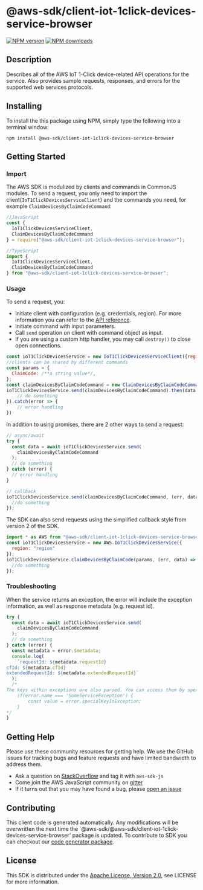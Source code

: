 # @aws-sdk/client-iot-1click-devices-service-browser

[![NPM version](https://img.shields.io/npm/v/@aws-sdk/client-iot-1click-devices-service-browser/preview.svg)](https://www.npmjs.com/package/@aws-sdk/client-iot-1click-devices-service-browser)
[![NPM downloads](https://img.shields.io/npm/dm/@aws-sdk/client-iot-1click-devices-service-browser.svg)](https://www.npmjs.com/package/@aws-sdk/client-iot-1click-devices-service-browser)

## Description

<p>Describes all of the AWS IoT 1-Click device-related API operations for the service.
 Also provides sample requests, responses, and errors for the supported web services
 protocols.</p>

## Installing

To install the this package using NPM, simply type the following into a terminal window:

```
npm install @aws-sdk/client-iot-1click-devices-service-browser
```

## Getting Started

### Import

The AWS SDK is modulized by clients and commands in CommonJS modules. To send a request, you only need to import the client(`IoT1ClickDevicesServiceClient`) and the commands you need, for example `ClaimDevicesByClaimCodeCommand`:

```javascript
//JavaScript
const {
  IoT1ClickDevicesServiceClient,
  ClaimDevicesByClaimCodeCommand
} = require("@aws-sdk/client-iot-1click-devices-service-browser");
```

```javascript
//TypeScript
import {
  IoT1ClickDevicesServiceClient,
  ClaimDevicesByClaimCodeCommand
} from "@aws-sdk/client-iot-1click-devices-service-browser";
```

### Usage

To send a request, you:

- Initiate client with configuration (e.g. credentials, region). For more information you can refer to the [API reference][].
- Initiate command with input parameters.
- Call `send` operation on client with command object as input.
- If you are using a custom http handler, you may call `destroy()` to close open connections.

```javascript
const ioT1ClickDevicesService = new IoT1ClickDevicesServiceClient({region: 'region'});
//clients can be shared by different commands
const params = {
  ClaimCode: /**a string value*/,
};
const claimDevicesByClaimCodeCommand = new ClaimDevicesByClaimCodeCommand(params);
ioT1ClickDevicesService.send(claimDevicesByClaimCodeCommand).then(data => {
    // do something
}).catch(error => {
    // error handling
})
```

In addition to using promises, there are 2 other ways to send a request:

```javascript
// async/await
try {
  const data = await ioT1ClickDevicesService.send(
    claimDevicesByClaimCodeCommand
  );
  // do something
} catch (error) {
  // error handling
}
```

```javascript
// callback
ioT1ClickDevicesService.send(claimDevicesByClaimCodeCommand, (err, data) => {
  //do something
});
```

The SDK can also send requests using the simplified callback style from version 2 of the SDK.

```javascript
import * as AWS from "@aws-sdk/client-iot-1click-devices-service-browser";
const ioT1ClickDevicesService = new AWS.IoT1ClickDevicesService({
  region: "region"
});
ioT1ClickDevicesService.claimDevicesByClaimCode(params, (err, data) => {
  //do something
});
```

### Troubleshooting

When the service returns an exception, the error will include the exception information, as well as response metadata (e.g. request id).

```javascript
try {
  const data = await ioT1ClickDevicesService.send(
    claimDevicesByClaimCodeCommand
  );
  // do something
} catch (error) {
  const metadata = error.$metadata;
  console.log(
    `requestId: ${metadata.requestId}
cfId: ${metadata.cfId}
extendedRequestId: ${metadata.extendedRequestId}`
  );
  /*
The keys within exceptions are also parsed. You can access them by specifying exception names:
    if(error.name === 'SomeServiceException') {
        const value = error.specialKeyInException;
    }
*/
}
```

## Getting Help

Please use these community resources for getting help. We use the GitHub issues for tracking bugs and feature requests and have limited bandwidth to address them.

- Ask a question on [StackOverflow](https://stackoverflow.com/questions/tagged/aws-sdk-js) and tag it with `aws-sdk-js`
- Come join the AWS JavaScript community on [gitter](https://gitter.im/aws/aws-sdk-js-v3)
- If it turns out that you may have found a bug, please [open an issue](https://github.com/aws/aws-sdk-js-v3/issues)

## Contributing

This client code is generated automatically. Any modifications will be overwritten the next time the `@aws-sdk/@aws-sdk/client-iot-1click-devices-service-browser' package is updated. To contribute to SDK you can checkout our [code generator package][].

## License

This SDK is distributed under the
[Apache License, Version 2.0](http://www.apache.org/licenses/LICENSE-2.0),
see LICENSE for more information.

[code generator package]: https://github.com/aws/aws-sdk-js-v3/tree/master/packages/service-types-generator
[api reference]: https://docs.aws.amazon.com/AWSJavaScriptSDK/latest/
